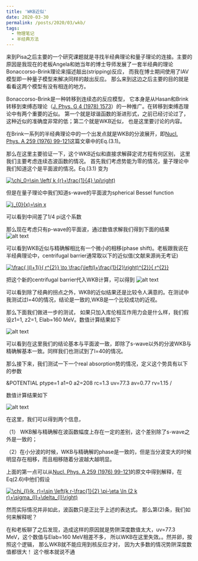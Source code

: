 ```yaml
---
title: 'WKB近似'
date: 2020-03-30
permalink: /posts/2020/03/wkb/
tags:
  - 物理笔记
  - 半经典方法
---
```

来到Pisa之后主要的一个研究课题就是寻找半经典理论和量子理论的连接。主要的原因是我现在的老板Angela和她当年的博士导师发展了一套半经典的理论Bonaccorso-Brink理论来描述敲出(stripping)反应， 而我在博士期间使用了IAV模型即一种量子模型来解决同样的敲出反应。 那么来到这边之后主要的目的就是看看这两个模型有没有相连的地方。


Bonaccorso-Brink是一种转移到连续态的反应模型， 它本身是从Hasan和Brink转移到束缚态理论（<a href="https://jinleiphys.github.io/files/hasan1978.pdf">J. Phys. G 4 (1978) 1573</a>）的一种推广。在转移到束缚态理论中有两个重要的近似。 第一个就是球谐函数的渐进形式，之前已经讨论过了，这种近似的准确度非常的低；第二个就是WKB近似， 也是这里要讨论的内容。

在Brink一系列的半经典理论中的一个出发点就是WKB的分波展开，即<a href="https://jinleiphys.github.io/files/landowne1976.pdf">Nucl. Phys. A 259 (1976) 99-121</a>这篇文章中的Eq.(3.1)。

那么在这里主要验证一下，这个WKB近似和直接求解薛定谔方程有何区别， 这里我们主要考虑连续态波函数的情况。 首先我们考虑势能为零的情况，量子理论中我们知道这个是平面波的情况。Eq.(3.1) 变为

<a href="https://www.codecogs.com/eqnedit.php?latex=\chi_0=\sin&space;\left(&space;k&space;{r}&plus;\frac{1}{4}&space;\pi\right)" target="_blank"><img src="https://latex.codecogs.com/gif.latex?\chi_0=\sin&space;\left(&space;k&space;{r}&plus;\frac{1}{4}&space;\pi\right)" title="\chi_0=\sin \left( k {r}+\frac{1}{4} \pi\right)" /></a>

但是在量子理论中我们知道s-wave的平面波为spherical Bessel function

<a href="https://www.codecogs.com/eqnedit.php?latex=j_{0}(x)=\sin&space;x" target="_blank"><img src="https://latex.codecogs.com/gif.latex?j_{0}(x)=\sin&space;x" title="j_{0}(x)=\sin x" /></a>

可以看到中间差了1/4 pi这个系数


那么现在考虑只有p-wave的平面波，通过数值求解我们得到下面的结果
![alt text](https://jinleiphys.github.io/files/planewave_wkb_1.png)

可以看到WKB近似与精确解相比有一个微小的相移(phase shift)。老板跟我说在半经典理论中，centrifugal barrier通常取以下的近似值(文献来源尚无考证)

<a href="https://www.codecogs.com/eqnedit.php?latex=\frac{&space;l(l&plus;1)}{&space;r^{2}}&space;\to&space;\frac{\left(l&plus;\frac{1}{2}\right)^{2}}{&space;r^{2}}" target="_blank"><img src="https://latex.codecogs.com/gif.latex?\frac{&space;l(l&plus;1)}{&space;r^{2}}&space;\to&space;\frac{\left(l&plus;\frac{1}{2}\right)^{2}}{&space;r^{2}}" title="\frac{ l(l+1)}{ r^{2}} \to \frac{\left(l+\frac{1}{2}\right)^{2}}{ r^{2}}" /></a>

把这个新的centrifugal barrier代入WKB计算，可以得到
![alt text](https://jinleiphys.github.io/files/planewave_wkb_2.png)

可以看到除了经典的拐点之外，WKB的近似结果还是比较令人满意的。在测试中我测试过l=40的情况，结论是一致的,WKB是一个比较成功的近视。

那么下面我们做进一步的测试， 如果只加入库伦相互作用力会是什么样，我们假设z1=1, z2=1, Elab=160 MeV。数值计算结果如下

![alt text](https://jinleiphys.github.io/files/planewave_wkb_3.png)

可以看到在这里我们的结论基本与平面波一致，即除了s-wave以外的分波WKB与精确解基本一致。同样我们也测试到了l=40的情况。

那么接下来，我们测试一下一个real absorption势的情况，定义这个势具有以下的参数

&POTENTIAL ptype=1 a1=0 a2=208 rc=1.3
            uv=77.3 av=0.77 rv=1.15 /

数值计算结果如下

![alt text](https://jinleiphys.github.io/files/planewave_wkb_4.png)

在这里，我们可以得到两个信息，

（1） WKB解与精确解在波函数幅度上存在一定的差别，这个差别除了s-wave之外是一致的；

（2）在小分波的时候，WKB与精确解的phase是一致的，但是当分波变大的时候明显存在相移，而且相移随着分波越大越明显。


上面的第一点可以从<a href="https://jinleiphys.github.io/files/landowne1976.pdf">Nucl. Phys. A 259 (1976) 99-121</a>的原文中得到解释，在Eq(2.6)中他们假设

<a href="https://www.codecogs.com/eqnedit.php?latex=\chi_{l}(k,&space;r)=\sin&space;\left(k&space;r-\frac{1}{2}&space;\pi-\eta&space;\ln&space;(2&space;k&space;r)&plus;\sigma_{l}&plus;\delta_{l}\right)" target="_blank"><img src="https://latex.codecogs.com/gif.latex?\chi_{l}(k,&space;r)=\sin&space;\left(k&space;r-\frac{1}{2}&space;\pi-\eta&space;\ln&space;(2&space;k&space;r)&plus;\sigma_{l}&plus;\delta_{l}\right)" title="\chi_{l}(k, r)=\sin \left(k r-\frac{1}{2} \pi-\eta \ln (2 k r)+\sigma_{l}+\delta_{l}\right)" /></a>


然而实际情况并非如此，波函数只是正比于上述的表达式。 那么第(2)条，我们如何来解释呢？

在和老板聊了之后发现，造成这样的原因就是势阱深度数值太大，uv=77.3 MeV，这个数值与Elab=160 MeV相差不多， 所以WKB在这里失效。。然并卵，按照这个逻辑， 那么WKB就不能应用到核反应才对， 因为大多数的情况势阱深度数值都很大！ 这个根本就说不通
